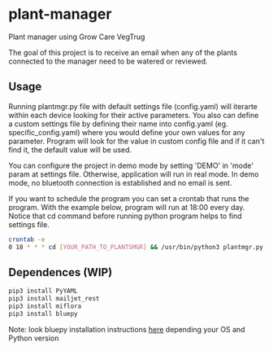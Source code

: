 # plant-manager
Plant manager using Grow Care VegTrug

The goal of this project is to receive an email when any of the plants connected to the manager need to be watered or reviewed.

## Usage
Running plantmgr.py file with default settings file (config.yaml) will iterarte within each device looking for their active parameters. You also can define a custom settings file by defining their name into config.yaml (eg. specific_config.yaml) where you would define your own values for any parameter. Program will look for the value in custom config file and if it can't find it, the default value will be used.

You can configure the project in demo mode by setting 'DEMO' in 'mode' param at settings file. Otherwise, application will run in real mode. In demo mode, no bluetooth connection is established and no email is sent.

If you want to schedule the program you can set a crontab that runs the program. With the example below, program will run at 18:00 every day. Notice that cd command before running python program helps to find settings file.

```sh
crontab -e
0 18 * * * cd [YOUR_PATH_TO_PLANTSMGR] && /usr/bin/python3 plantmgr.py
```

## Dependences (WIP)
```sh
pip3 install PyYAML
pip3 install mailjet_rest
pip3 install miflora
pip3 install bluepy
```
Note: look bluepy installation instructions [here](https://github.com/IanHarvey/bluepy) depending your OS and Python version